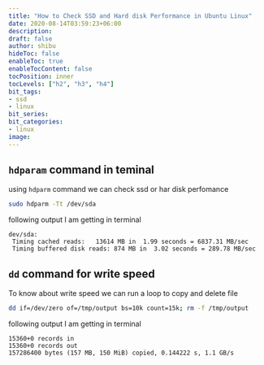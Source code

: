 ```yaml
---
title: "How to Check SSD and Hard disk Performance in Ubuntu Linux"
date: 2020-08-14T03:59:23+06:00
description:
draft: false
author: shibu
hideToc: false
enableToc: true
enableTocContent: false
tocPosition: inner
tocLevels: ["h2", "h3", "h4"]
bit_tags:
- ssd
- linux
bit_series:
bit_categories:
- linux
image:
---
```



## `hdparam` command in teminal

using `hdparm` command we can check ssd or har disk perfomance 

~~~bash
sudo hdparm -Tt /dev/sda
~~~

following output I am getting in terminal
~~~
dev/sda:
 Timing cached reads:   13614 MB in  1.99 seconds = 6837.31 MB/sec
 Timing buffered disk reads: 874 MB in  3.02 seconds = 289.78 MB/sec
~~~

## `dd` command for write speed

To know about write speed we can run a loop to copy and delete file 

~~~bash
dd if=/dev/zero of=/tmp/output bs=10k count=15k; rm -f /tmp/output
~~~

following output I am getting in terminal
~~~
15360+0 records in
15360+0 records out
157286400 bytes (157 MB, 150 MiB) copied, 0.144222 s, 1.1 GB/s
~~~
